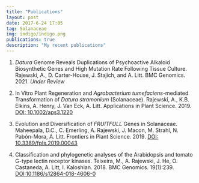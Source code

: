 ```yaml
---
title: "Publications"
layout: post
date: 2017-6-24 17:05
tag: Solanaceae
img: indigo/indigo.png
publications: true
description: "My recent publications"
---
```


1. *Datura* Genome Reveals Duplications of Psychoactive Alkaloid Biosynthetic Genes and High Mutation Rate Following Tissue Culture. Rajewski, A., D. Carter-House, J. Stajich, and A. Litt. BMC Genomics. 2021. *Under Review*

2. In Vitro Plant Regeneration and <em>Agrobacterium tumefaciens</em>-mediated
Transformation of <em>Datura stramonium</em> (Solanaceae). Rajewski, A., K.B. Elkins, A. Henry, J. Van Eck, A. Litt. Applications in Plant Science. 2019. [DOI: 10.1002/aps3.1220](http://dx.doi.org/10.1002/aps3.1220)

3. Evolution and Diversification of <em>FRUITFULL</em> Genes in Solanaceae. Maheepala, D.C., C. Emerling, A. Rajewski, J. Macon, M. Strahl, N. Pabón-Mora, A. Litt. Frontiers in Plant Science. 2019. [DOI: 10.3389/fpls.2019.00043](https://www.frontiersin.org/articles/10.3389/fpls.2019.00043/abstract)

4. Classification and phylogenetic analyses of the Arabidopsis and tomato G-type lectin receptor kinases. Teixeira, M., A. Rajewski, J. He, O. Castaneda, A. Litt, I. Kaloshian. 2018. BMC Genomics. 19(1):239. [DOI:10.1186/s12864-018-4606-0](https://doi.org/10.1186/s12864-018-4606-0)
